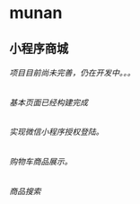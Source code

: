 # munan
## 小程序商城
###### 项目目前尚未完善，仍在开发中。。。
###### 基本页面已经构建完成
###### 实现微信小程序授权登陆。
###### 购物车商品展示。
###### 商品搜索
